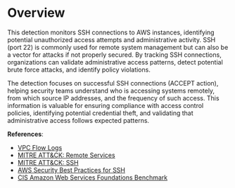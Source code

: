 # Overview

This detection monitors SSH connections to AWS instances, identifying potential unauthorized access attempts and administrative activity. SSH (port 22) is commonly used for remote system management but can also be a vector for attacks if not properly secured. By tracking SSH connections, organizations can validate administrative access patterns, detect potential brute force attacks, and identify policy violations.

The detection focuses on successful SSH connections (ACCEPT action), helping security teams understand who is accessing systems remotely, from which source IP addresses, and the frequency of such access. This information is valuable for ensuring compliance with access control policies, identifying potential credential theft, and validating that administrative access follows expected patterns.

**References**:

* [VPC Flow Logs](https://docs.aws.amazon.com/vpc/latest/userguide/flow-logs.html)
* [MITRE ATT&CK: Remote Services](https://attack.mitre.org/techniques/T1021/)
* [MITRE ATT&CK: SSH](https://attack.mitre.org/techniques/T1021/004/)
* [AWS Security Best Practices for SSH](https://docs.aws.amazon.com/AWSEC2/latest/UserGuide/ec2-key-pairs.html)
* [CIS Amazon Web Services Foundations Benchmark](https://www.cisecurity.org/benchmark/amazon_web_services/) 